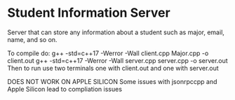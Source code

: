 # Student Information Server
Server that can store any information about a student such as major, email, name, and so on. 

To compile do:
g++ -std=c++17 -Werror -Wall client.cpp Major.cpp -o client.out
g++ -std=c++17 -Werror -Wall server.cpp server.cpp -o server.out
Then to run use two terminals one with client.out and one with server.out

DOES NOT WORK ON APPLE SILICON
Some issues with jsonrpccpp and Apple Silicon lead to compliation issues
